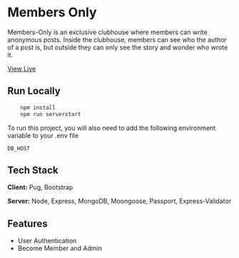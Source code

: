 # Members Only

Members-Only is an exclusive clubhouse where members can write anonymous posts. 
Inside the clubhouse, members can see who the author of a post is, but outside they can only
see the story and wonder who wrote it.

[View Live](https://mrgate.herokuapp.com/)


## Run Locally

```bash
    npm install
    npm run serverstart
```
To run this project, you will also need to add the following environment variable to your 
.env file 

`DB_HOST`



## Tech Stack

**Client:** Pug, Bootstrap

**Server:** Node, Express, MongoDB, Moongoose, Passport, Express-Validator


## Features

- User Authentication
- Become Member and Admin
